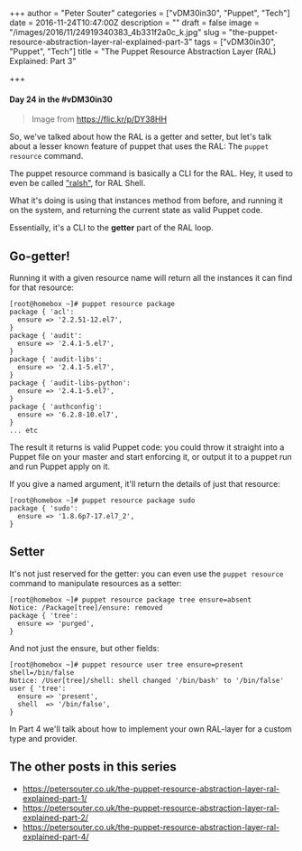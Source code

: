 +++
author = "Peter Souter"
categories = ["vDM30in30", "Puppet", "Tech"]
date = 2016-11-24T10:47:00Z
description = ""
draft = false
image = "/images/2016/11/24919340383_4b331f2a0c_k.jpg"
slug = "the-puppet-resource-abstraction-layer-ral-explained-part-3"
tags = ["vDM30in30", "Puppet", "Tech"]
title = "The Puppet Resource Abstraction Layer (RAL) Explained: Part 3"

+++

#### Day 24 in the #vDM30in30

> Image from https://flic.kr/p/DY38HH

So, we've talked about how the RAL is a getter and setter, but let's talk about a lesser known feature of puppet that uses the RAL: The `puppet resource` command.

The puppet resource command is basically a CLI for the RAL. Hey, it used to even be called ["ralsh"](https://linux.die.net/man/8/ralsh), for RAL Shell.

What it's doing is using that instances method from before, and running it on the system, and returning the current state as valid Puppet code.

Essentially, it's a CLI to the **getter** part of the RAL loop.

## Go-getter!

Running it with a given resource name will return all the instances it can find for that resource:

```
[root@homebox ~]# puppet resource package
package { 'acl':
  ensure => '2.2.51-12.el7',
}
package { 'audit':
  ensure => '2.4.1-5.el7',
}
package { 'audit-libs':
  ensure => '2.4.1-5.el7',
}
package { 'audit-libs-python':
  ensure => '2.4.1-5.el7',
}
package { 'authconfig':
  ensure => '6.2.8-10.el7',
}
... etc
```

The result it returns is valid Puppet code: you could throw it straight into a Puppet file on your master and start enforcing it, or output it to a puppet run and run Puppet apply on it.

If you give a named argument, it'll return the details of just that resource:

```
[root@homebox ~]# puppet resource package sudo
package { 'sudo':
  ensure => '1.8.6p7-17.el7_2',
}
```

## Setter

It's not just reserved for the getter: you can even use the `puppet resource` command to manipulate resources as a setter:

```
[root@homebox ~]# puppet resource package tree ensure=absent
Notice: /Package[tree]/ensure: removed
package { 'tree':
  ensure => 'purged',
}
```

And not just the ensure, but other fields:

```
[root@homebox ~]# puppet resource user tree ensure=present shell=/bin/false
Notice: /User[tree]/shell: shell changed '/bin/bash' to '/bin/false'
user { 'tree':
  ensure => 'present',
  shell  => '/bin/false',
}
```

In Part 4 we'll talk about how to implement your own RAL-layer for a custom type and provider.

## The other posts in this series
* https://petersouter.co.uk/the-puppet-resource-abstraction-layer-ral-explained-part-1/
* https://petersouter.co.uk/the-puppet-resource-abstraction-layer-ral-explained-part-2/
* https://petersouter.co.uk/the-puppet-resource-abstraction-layer-ral-explained-part-4/